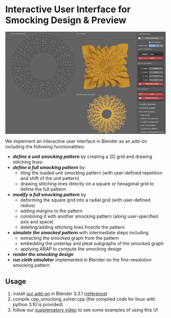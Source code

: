 # Interactive User Interface for Smocking Design \& Preview

<p align="center">
  <img align="center"  src="../figs/eg_ui.jpg" width="600">
</p>

We implement an interactive user interface in Blender as an add-on including the following functionalities:

- ***define a unit smocking pattern*** by creating a 2D grid and drawing stitching lines-
-  ***define a full smocking pattern*** by:
   - tiling the loaded unit smocking pattern (with user-defined repetition and shift of the unit pattern)
   - drawing stitching lines directly on a square or hexagonal grid to define the full pattern
- ***modify a full smocking pattern*** by
   - deforming the square grid into a radial grid (with user-defined radius)
   - adding margins to the pattern
   - combining it with another smocking pattern (along user-specified axis and space)
   - deleting/adding stitching lines from/to the pattern
- ***simulate the smocked pattern*** with intermediate steps including
   - extracting the smocked graph from the pattern
   - embedding the underlay and pleat subgraphs of the smocked graph
   - applying ARAP to compute the smocking design
- ***render the smocking design***
- ***run cloth simulator*** implemented in Blender on the fine-resolution smocking pattern
  
## Usage 
1. install [our add-on](https://github.com/llorz/SmockingDesign/blob/main/python_implementation/utils/SmockingDesignAddOn.py) in Blender 3.3.1 ([reference](https://docs.blender.org/manual/en/latest/editors/preferences/addons.html))
2. compile cpp_smocking_solver.cpp (the compiled code for linux with python 3.10 is provided)
3. follow our [supplematory video](https://youtu.be/vjnmbmO3zcg) to see some examples of using this UI
